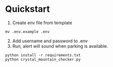 # Quickstart
1. Create env file from template
```
mv .env.example .env
```
2. Add username and password to .env
3. Run, alert will sound when parking is available.
```
python install -r requirements.txt
python crystal_mountain_checker.py
```
